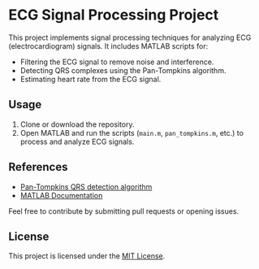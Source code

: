 # ECG Signal Processing Project

This project implements signal processing techniques for analyzing ECG (electrocardiogram) signals. It includes MATLAB scripts for:

- Filtering the ECG signal to remove noise and interference.
- Detecting QRS complexes using the Pan-Tompkins algorithm.
- Estimating heart rate from the ECG signal.

## Usage

1. Clone or download the repository.
2. Open MATLAB and run the scripts (`main.m`, `pan_tompkins.m`, etc.) to process and analyze ECG signals.

## References

- [Pan-Tompkins QRS detection algorithm](https://doi.org/10.1109/TBME.1985.325532)
- [MATLAB Documentation](https://www.mathworks.com/help/)

Feel free to contribute by submitting pull requests or opening issues.

## License

This project is licensed under the [MIT License](LICENSE).
